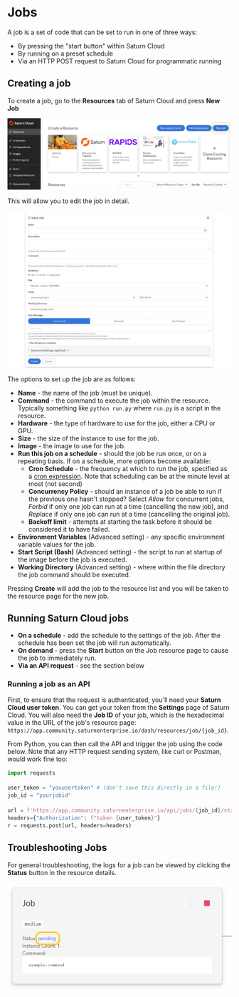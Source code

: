 # Jobs

A job is a set of code that can be set to run in one of three ways:

* By pressing the "start button" within Saturn Cloud
* By running on a preset schedule
* Via an HTTP POST request to Saturn Cloud for programmatic running

## Creating a job

To create a job, go to the **Resources** tab of Saturn Cloud and press **New Job**

![New job button](/images/docs/new-job-button.jpg "doc-image")

This will allow you to edit the job in detail.

![New job options](/images/docs/new-job-options.jpg "doc-image")

The options to set up the job are as follows:

* __Name__ - the name of the job (must be unique).
* __Command__ - the command to execute the job within the resource. Typically something like `python run.py` where `run.py` is a script in the resource.
* __Hardware__ - the type of hardware to use for the job, either a CPU or GPU.
* __Size__ - the size of the instance to use for the job.
* __Image__ - the image to use for the job.
* __Run this job on a schedule__ - should the job be run once, or on a repeating basis. If on a schedule, more options become available:
  * __Cron Schedule__ - the frequency at which to run the job, specified as a <a href="https://pkg.go.dev/gopkg.in/robfig/cron.v2" target='_blank' rel='noopener'>cron expression</a>. Note that scheduling can be at the minute level at most (not second)
  * __Concurrency Policy__ - should an instance of a job be able to run if the previous one hasn't stopped? Select _Allow_ for concurrent jobs, _Forbid_ if only one job can run at a time (cancelling the new job), and _Replace_ if only one job can run at a time (cancelling the original job).
  * __Backoff limit__ - attempts at starting the task before it should be considered it to have failed.
* __Environment Variables__ (Advanced setting) - any specific environment variable values for the job.
* __Start Script (Bash)__ (Advanced setting) - the script to run at startup of the image before the job is executed.
* __Working Directory__ (Advanced setting) - where within the file directory the job command should be executed.

Pressing **Create** will add the job to the resource list and you will be taken to the resource page for the new job. 

## Running Saturn Cloud jobs

* **On a schedule** - add the schedule to the settings of the job. After the schedule has been set the job will run automatically.
* **On demand** - press the **Start** button on the Job resource page to cause the job to immediately run.
* **Via an API request** - see the section below

### Running a job as an API

First, to ensure that the request is authenticated, you'll need your **Saturn Cloud user token**. You can get your token from the **Settings** page of Saturn Cloud. You will also need the **Job ID** of your job, which is the hexadecimal value in the URL of the job's resource page: `https://app.community.saturnenterprise.io/dash/resources/job/{job_id}`.

From Python, you can then call the API and trigger the job using the code below. Note that any HTTP request sending system, like curl or Postman, would work fine too:

```python
import requests

user_token = "youusertoken" # (don't save this directly in a file!)
job_id = "yourjobid"

url = f'https://app.community.saturnenterprise.io/api/jobs/{job_id}/start'
headers={"Authorization": f"token {user_token}"}
r = requests.post(url, headers=headers)
```

## Troubleshooting Jobs

For general troubleshooting, the logs for a  job can be viewed by clicking the **Status** button in the resource details.

![Job status link](/images/docs/job-status.jpg "doc-image")
